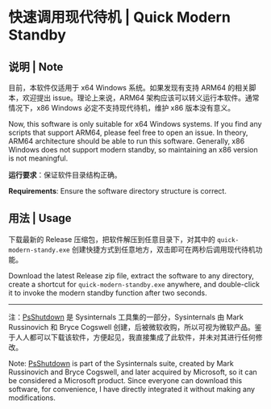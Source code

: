 # 快速调用现代待机 | Quick Modern Standby

## 说明 | Note

目前，本软件仅适用于 x64 Windows 系统。如果发现有支持 ARM64 的相关脚本，欢迎提出 issue。理论上来说，ARM64 架构应该可以转义运行本软件。通常情况下，x86 Windows 必定不支持现代待机，维护 x86 版本没有意义。

Now, this software is only suitable for x64 Windows systems. If you find any scripts that support ARM64, please feel free to open an issue. In theory, ARM64 architecture should be able to run this software. Generally, x86 Windows does not support modern standby, so maintaining an x86 version is not meaningful.

**运行要求**：保证软件目录结构正确。

**Requirements**: Ensure the software directory structure is correct.

## 用法 | Usage

下载最新的 Release 压缩包，把软件解压到任意目录下，对其中的 `quick-modern-standy.exe` 创建快捷方式到任意地方，双击即可在两秒后调用现代待机功能。

Download the latest Release zip file, extract the software to any directory, create a shortcut for `quick-modern-standby.exe` anywhere, and double-click it to invoke the modern standby function after two seconds.

---

注：[PsShutdown](https://learn.microsoft.com/zh-cn/sysinternals/downloads/psshutdown) 是 Sysinternals 工具集的一部分，Sysinternals 由 Mark Russinovich 和 Bryce Cogswell 创建，后被微软收购，所以可视为微软产品。鉴于人人都可以下载该软件，方便起见，我直接集成了此软件，并未对其进行任何修改。

Note: [PsShutdown](https://learn.microsoft.com/zh-cn/sysinternals/downloads/psshutdown) is part of the Sysinternals suite, created by Mark Russinovich and Bryce Cogswell, and later acquired by Microsoft, so it can be considered a Microsoft product. Since everyone can download this software, for convenience, I have directly integrated it without making any modifications.

